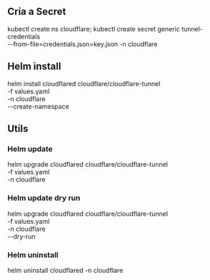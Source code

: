## Cria a Secret

kubectl create ns cloudflare;
kubectl create secret generic tunnel-credentials \
  --from-file=credentials.json=key.json -n cloudflare

## Helm install

helm install cloudflared cloudflare/cloudflare-tunnel \
-f values.yaml \
-n cloudflare \
--create-namespace


## Utils

### Helm update

helm upgrade cloudflared cloudflare/cloudflare-tunnel \
  -f values.yaml \
  -n cloudflare

### Helm update dry run

helm upgrade cloudflared cloudflare/cloudflare-tunnel \
  -f values.yaml \
  -n cloudflare \
  --dry-run

### Helm uninstall

helm uninstall cloudflared -n cloudflare